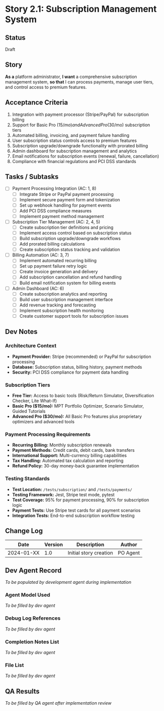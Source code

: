 # Story 2.1: Subscription Management System

## Status
Draft

## Story
**As a** platform administrator,
**I want** a comprehensive subscription management system,
**so that** I can process payments, manage user tiers, and control access to premium features.

## Acceptance Criteria
1. Integration with payment processor (Stripe/PayPal) for subscription billing
2. Support for Basic Pro ($15/mo) and Advanced Pro ($30/mo) subscription tiers
3. Automated billing, invoicing, and payment failure handling
4. User subscription status controls access to premium features
5. Subscription upgrade/downgrade functionality with prorated billing
6. Admin dashboard for subscription management and analytics
7. Email notifications for subscription events (renewal, failure, cancellation)
8. Compliance with financial regulations and PCI DSS standards

## Tasks / Subtasks
- [ ] Payment Processing Integration (AC: 1, 8)
  - [ ] Integrate Stripe or PayPal payment processing
  - [ ] Implement secure payment form and tokenization
  - [ ] Set up webhook handling for payment events
  - [ ] Add PCI DSS compliance measures
  - [ ] Implement payment method management
- [ ] Subscription Tier Management (AC: 2, 4, 5)
  - [ ] Create subscription tier definitions and pricing
  - [ ] Implement access control based on subscription status
  - [ ] Build subscription upgrade/downgrade workflows
  - [ ] Add prorated billing calculations
  - [ ] Create subscription status tracking and validation
- [ ] Billing Automation (AC: 3, 7)
  - [ ] Implement automated recurring billing
  - [ ] Set up payment failure retry logic
  - [ ] Create invoice generation and delivery
  - [ ] Add subscription cancellation and refund handling
  - [ ] Build email notification system for billing events
- [ ] Admin Dashboard (AC: 6)
  - [ ] Create subscription analytics and reporting
  - [ ] Build user subscription management interface
  - [ ] Add revenue tracking and forecasting
  - [ ] Implement subscription health monitoring
  - [ ] Create customer support tools for subscription issues

## Dev Notes

### Architecture Context
- **Payment Provider:** Stripe (recommended) or PayPal for subscription processing
- **Database:** Subscription status, billing history, payment methods
- **Security:** PCI DSS compliance for payment data handling

### Subscription Tiers
- **Free Tier:** Access to basic tools (Risk/Return Simulator, Diversification Checker, Lite What-If)
- **Basic Pro ($15/mo):** MPT Portfolio Optimizer, Scenario Simulator, Guided Tutorials
- **Advanced Pro ($30/mo):** All Basic Pro features plus proprietary optimizers and advanced tools

### Payment Processing Requirements
- **Recurring Billing:** Monthly subscription renewals
- **Payment Methods:** Credit cards, debit cards, bank transfers
- **International Support:** Multi-currency billing capabilities
- **Tax Handling:** Automated tax calculation and reporting
- **Refund Policy:** 30-day money-back guarantee implementation

### Testing Standards
- **Test Location:** `/tests/subscription/` and `/tests/payments/`
- **Testing Framework:** Jest, Stripe test mode, pytest
- **Test Coverage:** 95% for payment processing, 90% for subscription logic
- **Payment Tests:** Use Stripe test cards for all payment scenarios
- **Integration Tests:** End-to-end subscription workflow testing

## Change Log
| Date | Version | Description | Author |
|------|---------|-------------|---------|
| 2024-01-XX | 1.0 | Initial story creation | PO Agent |

## Dev Agent Record
*To be populated by development agent during implementation*

### Agent Model Used
*To be filled by dev agent*

### Debug Log References
*To be filled by dev agent*

### Completion Notes List
*To be filled by dev agent*

### File List
*To be filled by dev agent*

## QA Results
*To be filled by QA agent after implementation review*
